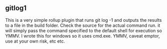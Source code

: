 ## gitlog1

This is a very simple rollup plugin that runs git log -1 and outputs the results to a file in the build folder. Check the source for the actual command run. it will simply pass the command specified to the default shell for execution so YMMV. I wrote this for windows so it uses cmd.exe. YMMV, caveat emptor, use at your own risk, etc etc.